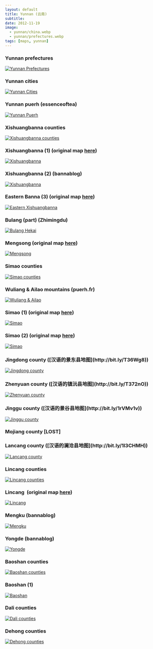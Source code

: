 ```yaml
---
layout: default
title: Yunnan (云南)
subtitle: 
date: 2012-11-19
image:
  - yunnan/china.webp
  - yunnan/prefectures.webp
tags: [maps, yunnan]
---
```


<section>

  <article>
    <h3>Yunnan prefectures</h3>
    <a href="{{ site.maps_path }}yunnan/prefectures.webp" data-lity>
      <img src="{{ site.maps_path }}yunnan/prefectures.webp" alt="Yunnan Prefectures" class="thumb" />
    </a>
  </article>

  <article>
    <h3>Yunnan cities </h3>
    <a href="https://www.cielyunnan.uk/maps-of-yunnan/" data-lity>
      <img src="{{ site.maps_path }}yunnan/cities.webp" alt="Yunnan Cities" class="thumb" />
    </a>
  </article>

  <article>
    <h3>Yunnan puerh (essenceoftea)</h3>
    <a href="https://essenceoftea.com/blogs/blog/puerh-mountains-of-yunnan" data-lity target="_blank">
      <img src="{{ site.maps_path }}yunnan/eot.webp" alt="Yunnan Puerh" class="thumb" />
    </a>
  </article>

  <article>
    <h3>Xishuangbanna counties</h3>
    <a href="{{ site.maps_path }}xishuangbanna/counties.webp" data-lity>
      <img src="{{ site.maps_path }}xishuangbanna/counties.webp" alt="Xishuangbanna counties" class="thumb" />
    </a>
  </article>

  <article>
    <h3>Xishuangbanna (1) (original map <a href="http://www.puercn.com/puerchanews/news/17321.html">here</a>)</h3>
    <a href="{{ site.maps_path }}xishuangbanna/banna1.webp" data-lity>
      <img src="{{ site.maps_path }}xishuangbanna/banna1.webp" alt="Xishuangbanna" class="thumb" />
    </a>
  </article>

  <article>
    <h3>Xishuangbanna (2) (bannablog)</h3>
    <a href="https://bannablogtea.blogspot.com/2010/09/carte-des-montagnes-the.html" data-lity>
      <img src="{{ site.maps_path }}xishuangbanna/banna2.webp" alt="Xishuangbanna" class="thumb" />
    </a>
  </article>

  <article>
    <h3>Eastern Banna (3) (original map <a href="http://bbs.puerh.cn/redirect.php?tid=18926&goto=lastpost">here</a>)</h3>
    <a href="{{ site.maps_path }}xishuangbanna/east_banna.webp" data-lity>
      <img src="{{ site.maps_path }}xishuangbanna/east_banna.webp" alt="Eastern Xishuangbanna" class="thumb" />
    </a>
  </article>

  <!-- Yiwu: <http://bit.ly/X5S24d> (bannablog)\
  Bulang: <http://bit.ly/ZaxOvB> (bannablog)\ -->

  <article>
    <h3>Bulang (part) (Zhimingdu)</h3>
    <a href="{{ site.maps_path }}xishuangbanna/bulang.webp" data-lity>
      <img src="{{ site.maps_path }}xishuangbanna/bulang.webp" alt="Bulang Hekai" class="thumb" />
    </a>
  </article>

  <article>
    <h3>Mengsong (original map <a href="http://nkgsc.blog.163.com/blog/static/13206642420112163292447/">here</a>)</h3>
    <a href="{{ site.maps_path }}xishuangbanna/mengsong.webp" data-lity>
      <img src="{{ site.maps_path }}xishuangbanna/mengsong.webp" alt="Mengsong" class="thumb" />
    </a>
  </article>

  <article>
    <h3>Simao counties</h3>
    <a href="{{ site.maps_path }}simao/counties.webp" data-lity>
      <img src="{{ site.maps_path }}simao/counties.webp" alt="Simao counties" class="thumb" />
    </a>
  </article>

  <article>
    <h3>Wuliang & Ailao mountains (puerh.fr)</h3>
    <a href="http://www.puerh.fr/dynamic/files/system/articles/84/43.jpg" data-lity>
      <img src="{{ site.maps_path }}simao/wuliang-ailao.webp" alt="Wuliang & Ailao" class="thumb" />
    </a>
  </article>

  <article>
    <h3>Simao (1) (original map <a href="http://www.puercn.com/puerchazs/peczs/23784.html">here</a>)</h3>
    <a href="{{ site.maps_path }}simao/simao1.webp" data-lity>
      <img src="{{ site.maps_path }}simao/simao1.webp" alt="Simao" class="thumb" />
    </a>
  </article>

  <article>
    <h3>Simao (2) (original map <a href="http://www.puercn.com/puerchanews/hyxw/16698.html">here</a>)</h3>
    <a href="{{ site.maps_path }}simao/simao2.webp" data-lity>
      <img src="{{ site.maps_path }}simao/simao2.webp" alt="Simao" class="thumb" />
    </a>
  </article>

  <article>
    <h3>Jingdong county ([汉语的景东县地图](http://bit.ly/T36Wg8))</h3>
    <a href="{{ site.maps_path }}simao/jingdong.webp" data-lity>
      <img src="{{ site.maps_path }}simao/jingdong.webp" alt="Jingdong county" class="thumb" />
    </a>
  </article>

  <article>
    <h3>Zhenyuan county ([汉语的镇沅县地图](http://bit.ly/T372nO))</h3>
    <a href="{{ site.maps_path }}simao/zhenyuan.webp" data-lity>
      <img src="{{ site.maps_path }}simao/zhenyuan.webp" alt="Zhenyuan county" class="thumb" />
    </a>
  </article>

  <article>
    <h3>Jinggu county ([汉语的景谷县地图](http://bit.ly/1rVMv1v))</h3>
    <a href="{{ site.maps_path }}simao/jinggu.webp" data-lity>
      <img src="{{ site.maps_path }}simao/jinggu.webp" alt="Jinggu county" class="thumb" />
    </a>
  </article>

  <article>
    <h3>Mojiang county [LOST]</h3>
  </article>

  <article>
    <h3>Lancang county ([汉语的澜沧县地图](http://bit.ly/1l3CHMH))</h3>
    <a href="{{ site.maps_path }}simao/lancang.webp" data-lity>
      <img src="{{ site.maps_path }}simao/lancang.webp" alt="Lancang county" class="thumb" />
    </a>
  </article>

  <article>
    <h3>Lincang counties</h3>
    <a href="{{ site.maps_path }}lincang/counties.webp" data-lity>
      <img src="{{ site.maps_path }}lincang/counties.webp" alt="Lincang counties" class="thumb" />
    </a>
  </article>

  <article>
    <h3>Lincang  (original map <a href="http://www.puercn.com/puerchazs/peczs/23826.html">here</a>)</h3>
    <a href="{{ site.maps_path }}lincang/lincang.webp" data-lity>
      <img src="{{ site.maps_path }}lincang/lincang.webp" alt="Lincang" class="thumb" />
    </a>
  </article>

  <article>
    <h3>Mengku (bannablog)</h3>
    <a href="https://bannablogtea.blogspot.com/2012/04/mengku-tea-map.html" data-lity>
      <img src="{{ site.maps_path }}lincang/mengku.webp" alt="Mengku" class="thumb" />
    </a>
  </article>

  <article>
    <h3>Yongde (bannablog)</h3>
    <a href="https://bannablogtea.blogspot.com/2012/04/yongde-tea-map.html" data-lity>
      <img src="{{ site.maps_path }}lincang/yongde.webp" alt="Yongde" class="thumb" />
    </a>
  </article>

  <article>
    <h3>Baoshan counties</h3>
    <a href="{{ site.maps_path }}baoshan/counties.webp" data-lity>
      <img src="{{ site.maps_path }}baoshan/counties.webp" alt="Baoshan counties" class="thumb" />
    </a>
  </article>

  <article>
    <h3>Baoshan (1)</h3>
    <a href="{{ site.maps_path }}baoshan/1.webp" data-lity>
      <img src="{{ site.maps_path }}baoshan/1.webp" alt="Baoshan" class="thumb" />
    </a>
  </article>

  <article>
    <h3>Dali counties</h3>
    <a href="{{ site.maps_path }}dali/counties.webp" data-lity>
      <img src="{{ site.maps_path }}dali/counties.webp" alt="Dali counties" class="thumb" />
    </a>
  </article>

  <article>
    <h3>Dehong counties</h3>
    <a href="{{ site.maps_path }}dehong/counties.webp" data-lity>
      <img src="{{ site.maps_path }}dehong/counties.webp" alt="Dehong counties" class="thumb" />
    </a>
  </article>

</section>